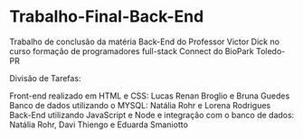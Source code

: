 # Trabalho-Final-Back-End
Trabalho de conclusão da matéria Back-End do Professor Victor Dick no curso formação de programadores full-stack Connect do BioPark Toledo-PR

Divisão de Tarefas: 

Front-end realizado em HTML e CSS: Lucas Renan Broglio e Bruna Guedes
Banco de dados utilizando o MYSQL: Natália Rohr e Lorena Rodrigues
Back-End utilizando JavaScript e Node e integração com o banco de dados: Natália Rohr, Davi Thiengo e Eduarda Smaniotto
